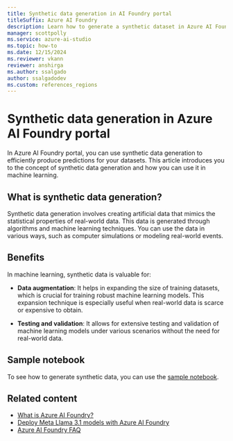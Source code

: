 ```yaml
---
title: Synthetic data generation in AI Foundry portal
titleSuffix: Azure AI Foundry
description: Learn how to generate a synthetic dataset in Azure AI Foundry portal.
manager: scottpolly
ms.service: azure-ai-studio
ms.topic: how-to
ms.date: 12/15/2024
ms.reviewer: vkann
reviewer: anshirga
ms.author: ssalgado
author: ssalgadodev
ms.custom: references_regions
---
```


# Synthetic data generation in Azure AI Foundry portal

In Azure AI Foundry portal, you can use synthetic data generation to efficiently produce predictions for your datasets. This article introduces you to the concept of synthetic data generation and how you can use it in machine learning.

## What is synthetic data generation?

Synthetic data generation involves creating artificial data that mimics the statistical properties of real-world data. This data is generated through algorithms and machine learning techniques. You can use the data in various ways, such as computer simulations or modeling real-world events.

## Benefits

In machine learning, synthetic data is valuable for:

- **Data augmentation**: It helps in expanding the size of training datasets, which is crucial for training robust machine learning models. This expansion technique is especially useful when real-world data is scarce or expensive to obtain.

- **Testing and validation**: It allows for extensive testing and validation of machine learning models under various scenarios without the need for real-world data.

## Sample notebook

To see how to generate synthetic data, you can use the [sample notebook](https://aka.ms/meta-llama-3.1-datagen).

## Related content

- [What is Azure AI Foundry?](../what-is-ai-studio.md)
- [Deploy Meta Llama 3.1 models with Azure AI Foundry](../how-to/deploy-models-llama.md)
- [Azure AI Foundry FAQ](../faq.yml)
